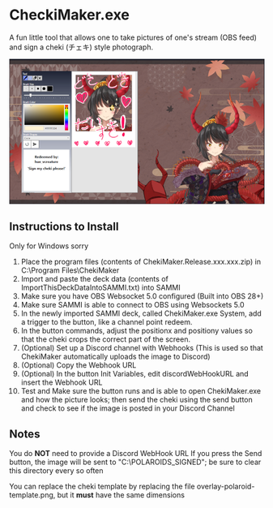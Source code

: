 # CheckiMaker.exe
A fun little tool that allows one to take pictures of one's stream (OBS feed) and sign a cheki (チェキ) style photograph.

![Example](https://github.com/HueVirtualCreature/ChekiMaker/blob/main/Images/ChekiMakerRunningExample.png)

## Instructions to Install
Only for Windows sorry

 1. Place the program files (contents of ChekiMaker.Release.xxx.xxx.zip) in C:\Program Files\ChekiMaker
 2. Import and paste the deck data (contents of ImportThisDeckDataIntoSAMMI.txt) into SAMMI
 3. Make sure you have OBS Websocket 5.0 configured (Built into OBS 28+)
 4. Make sure SAMMI is able to connect to OBS using Websockets 5.0
 5. In the newly imported SAMMI deck, called ChekiMaker.exe System, add a trigger to the button, like a channel point redeem.
 6. In the button commands, adjust the positionx and positiony values so that the cheki crops the correct part of the screen.
 7. (Optional) Set up a Discord channel with Webhooks (This is used so that ChekiMaker automatically uploads the image to Discord)
 8. (Optional) Copy the Webhook URL
 9. (Optional) In the button Init Variables, edit discordWebHookURL and insert the Webhook URL
 10. Test and Make sure the button runs and is able to open ChekiMaker.exe and how the picture looks; then send the cheki using the send button and check to see if the image is posted in your Discord Channel
 
## Notes
You do **NOT** need to provide a Discord WebHook URL
If you press the Send button, the image will be sent to "C:\POLAROIDS_SIGNED"; be sure to clear this directory every so often

You can replace the cheki template by replacing the file overlay-polaroid-template.png, but it **must** have the same dimensions
